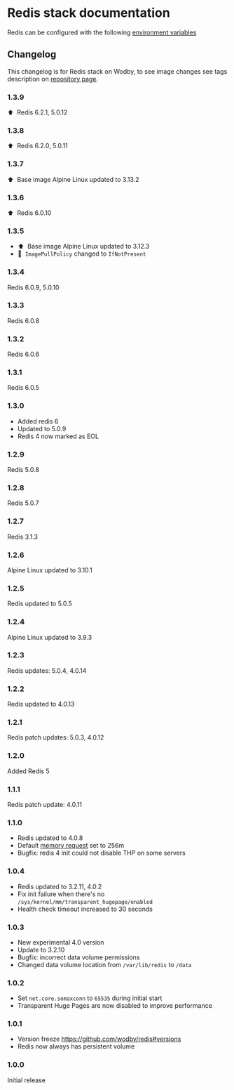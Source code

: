 # Redis stack documentation

Redis can be configured with the following [environment variables](https://github.com/wodby/redis#environment-variables)

## Changelog

This changelog is for Redis stack on Wodby, to see image changes see tags description on [repository page](https://github.com/wodby/redis/releases).

### 1.3.9

⬆️&nbsp; Redis 6.2.1, 5.0.12

### 1.3.8

⬆️&nbsp; Redis 6.2.0, 5.0.11

### 1.3.7

⬆️&nbsp; Base image Alpine Linux updated to 3.13.2

### 1.3.6

⬆️&nbsp; Redis 6.0.10

### 1.3.5

- ⬆️&nbsp; Base image Alpine Linux updated to 3.12.3
- 🦴&nbsp; `ImagePullPolicy` changed to `IfNotPresent`

### 1.3.4

Redis 6.0.9, 5.0.10

### 1.3.3

Redis 6.0.8

### 1.3.2

Redis 6.0.6

### 1.3.1

Redis 6.0.5

### 1.3.0

- Added redis 6
- Updated to 5.0.9
- Redis 4 now marked as EOL

### 1.2.9

Redis 5.0.8

### 1.2.8

Redis 5.0.7

### 1.2.7

Redis 3.1.3

### 1.2.6

Alpine Linux updated to 3.10.1

### 1.2.5

Redis updated to 5.0.5

### 1.2.4

Alpine Linux updated to 3.9.3

### 1.2.3

Redis updates: 5.0.4, 4.0.14

### 1.2.2

Redis updated to 4.0.13

### 1.2.1

Redis patch updates: 5.0.3, 4.0.12

### 1.2.0

Added Redis 5

### 1.1.1

Redis patch update: 4.0.11

### 1.1.0

* Redis updated to 4.0.8
* Default [memory request](../config.md#resources) set to 256m
* Bugfix: redis 4 init could not disable THP on some servers

### 1.0.4

* Redis updated to 3.2.11, 4.0.2
* Fix init failure when there's no `/sys/kernel/mm/transparent_hugepage/enabled`
* Health check timeout increased to 30 seconds

### 1.0.3

* New experimental 4.0 version
* Update to 3.2.10
* Bugfix: incorrect data volume permissions
* Changed data volume location from `/var/lib/redis` to `/data`

### 1.0.2

* Set `net.core.somaxconn` to `65535` during initial start
* Transparent Huge Pages are now disabled to improve performance

### 1.0.1

* Version freeze https://github.com/wodby/redis#versions
* Redis now always has persistent volume

### 1.0.0

Initial release
